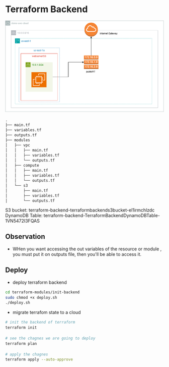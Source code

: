 # Terraform Backend
![alt text](architecture.png)

```
.
├── main.tf
├── variables.tf
├── outputs.tf
├── modules
│   ├── vpc
│   │   ├── main.tf
│   │   ├── variables.tf
│   │   └── outputs.tf
│   ├── compute
│   │   ├── main.tf
│   │   ├── variables.tf
│   │   └── outputs.tf
│   └── s3
│       ├── main.tf
│       ├── variables.tf
│       └── outputs.tf

```

S3 bucket: terraform-backend-terraformbackends3bucket-el1irmchlzdc                                                                     
DynamoDB Table: terraform-backend-TerraformBackendDynamoDBTable-1VN5472I3FQAS

## Observation
- WHen you want accessing the out variables of the resource or module , you must put it on 
outputs file, then you'll be able to access it.

## Deploy
- deploy terraform backend
```bash
cd terraform-modules/init-backend
sudo chmod +x deploy.sh
./deploy.sh
```
- migrate terrafom state to a cloud
```sh
# init the backend of terraform
terraform init

# see the chagnes we are going to deploy
terraform plan 

# apply the chagnes
terraform apply --auto-approve
```
